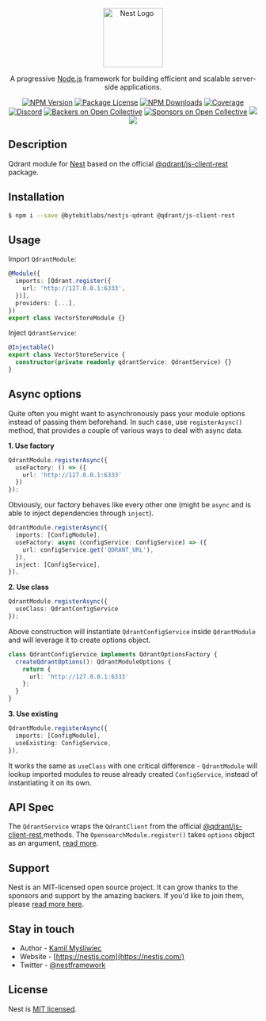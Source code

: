<p align="center">
  <a href="http://nestjs.com/" target="blank"><img src="https://nestjs.com/img/logo-small.svg" width="120" alt="Nest Logo" /></a>
</p>

[travis-image]: https://api.travis-ci.org/nestjs/nest.svg?branch=master
[travis-url]: https://travis-ci.org/nestjs/nest
[linux-image]: https://img.shields.io/travis/nestjs/nest/master.svg?label=linux
[linux-url]: https://travis-ci.org/nestjs/nest

  <p align="center">A progressive <a href="http://nodejs.org" target="blank">Node.js</a> framework for building efficient and scalable server-side applications.</p>
    <p align="center">
<a href="https://www.npmjs.com/~nestjscore"><img src="https://img.shields.io/npm/v/@nestjs/core.svg" alt="NPM Version" /></a>
<a href="https://www.npmjs.com/~nestjscore"><img src="https://img.shields.io/npm/l/@nestjs/core.svg" alt="Package License" /></a>
<a href="https://www.npmjs.com/~nestjscore"><img src="https://img.shields.io/npm/dm/@nestjs/core.svg" alt="NPM Downloads" /></a>
<a href="https://coveralls.io/github/nestjs/nest?branch=master"><img src="https://coveralls.io/repos/github/nestjs/nest/badge.svg?branch=master#5" alt="Coverage" /></a>
<a href="https://discord.gg/G7Qnnhy" target="_blank"><img src="https://img.shields.io/badge/discord-online-brightgreen.svg" alt="Discord"/></a>
<a href="https://opencollective.com/nest#backer"><img src="https://opencollective.com/nest/backers/badge.svg" alt="Backers on Open Collective" /></a>
<a href="https://opencollective.com/nest#sponsor"><img src="https://opencollective.com/nest/sponsors/badge.svg" alt="Sponsors on Open Collective" /></a>
  <a href="https://paypal.me/kamilmysliwiec"><img src="https://img.shields.io/badge/Donate-PayPal-dc3d53.svg"/></a>
  <a href="https://twitter.com/nestframework"><img src="https://img.shields.io/twitter/follow/nestframework.svg?style=social&label=Follow"></a>
</p>
  <!--[![Backers on Open Collective](https://opencollective.com/nest/backers/badge.svg)](https://opencollective.com/nest#backer)
  [![Sponsors on Open Collective](https://opencollective.com/nest/sponsors/badge.svg)](https://opencollective.com/nest#sponsor)-->

## Description

Qdrant module for [Nest](https://github.com/nestjs/nest) based on the official [@qdrant/js-client-rest
](https://www.npmjs.com/package/@qdrant/js-client-rest) package.

## Installation

```bash
$ npm i --save @bytebitlabs/nestjs-qdrant @qdrant/js-client-rest

```

## Usage

Import `QdrantModule`:

```typescript
@Module({
  imports: [Qdrant.register({
    url: 'http://127.0.0.1:6333',
  })],
  providers: [...],
})
export class VectorStoreModule {}
```

Inject `QdrantService`:

```typescript
@Injectable()
export class VectorStoreService {
  constructor(private readonly qdrantService: QdrantService) {}
}
```

## Async options

Quite often you might want to asynchronously pass your module options instead of passing them beforehand. In such case, use `registerAsync()` method, that provides a couple of various ways to deal with async data.

**1. Use factory**

```typescript
QdrantModule.registerAsync({
  useFactory: () => ({
    url: 'http://127.0.0.1:6333'
  })
});
```

Obviously, our factory behaves like every other one (might be `async` and is able to inject dependencies through `inject`).

```typescript
QdrantModule.registerAsync({
  imports: [ConfigModule],
  useFactory: async (configService: ConfigService) => ({
    url: configService.get('QDRANT_URL'),
  }),
  inject: [ConfigService],
}),
```

**2. Use class**

```typescript
QdrantModule.registerAsync({
  useClass: QdrantConfigService
});
```

Above construction will instantiate `QdrantConfigService` inside `QdrantModule` and will leverage it to create options object.

```typescript
class QdrantConfigService implements QdrantOptionsFactory {
  createQdrantOptions(): QdrantModuleOptions {
    return {
      url: 'http://127.0.0.1:6333'
    };
  }
}
```

**3. Use existing**

```typescript
QdrantModule.registerAsync({
  imports: [ConfigModule],
  useExisting: ConfigService,
}),
```

It works the same as `useClass` with one critical difference - `QdrantModule` will lookup imported modules to reuse already created `ConfigService`, instead of instantiating it on its own.

## API Spec

The `QdrantService` wraps the `QdrantClient` from the official [@qdrant/js-client-rest
](https://www.npmjs.com/package/@opensearch-project/opensearch) methods. The `OpensearchModule.register()` takes `options` object as an argument, [read more](https://opensearch.org/docs/latest/clients/javascript/index).

## Support

Nest is an MIT-licensed open source project. It can grow thanks to the sponsors and support by the amazing backers. If you'd like to join them, please [read more here](https://docs.nestjs.com/support).

## Stay in touch

- Author - [Kamil Myśliwiec](https://twitter.com/kammysliwiec)
- Website - [https://nestjs.com](https://nestjs.com/)
- Twitter - [@nestframework](https://twitter.com/nestframework)

## License

Nest is [MIT licensed](LICENSE).
